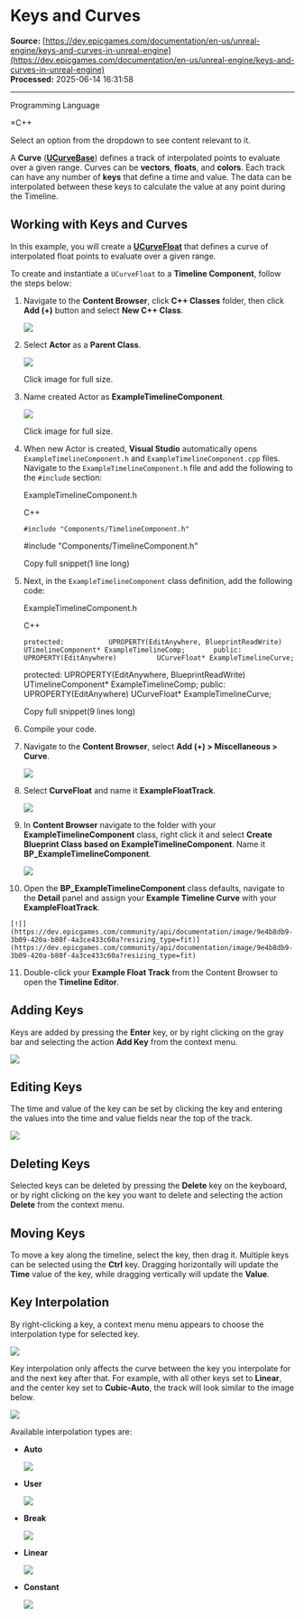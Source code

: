 # Keys and Curves

**Source:** [https://dev.epicgames.com/documentation/en-us/unreal-engine/keys-and-curves-in-unreal-engine](https://dev.epicgames.com/documentation/en-us/unreal-engine/keys-and-curves-in-unreal-engine)  
**Processed:** 2025-06-14 16:31:58

---

Programming Language

×C++

Select an option from the dropdown to see content relevant to it.

A **Curve** (**[UCurveBase](https://dev.epicgames.com/documentation/en-us/unreal-engine/API/Runtime/Engine/Curves/UCurveBase?application_version=5.5)**) defines a track of interpolated points to evaluate over a given range. Curves can be **vectors**, **floats**, and **colors**. Each track can have any number of **keys** that define a time and value. The data can be interpolated between these keys to calculate the value at any point during the Timeline.

## Working with Keys and Curves

In this example, you will create a **[UCurveFloat](https://dev.epicgames.com/documentation/en-us/unreal-engine/API/Runtime/Engine/Curves/UCurveFloat?application_version=5.5)** that defines a curve of interpolated float points to evaluate over a given range.

To create and instantiate a `UCurveFloat` to a **Timeline Component**, follow the steps below:

1.  Navigate to the **Content Browser**, click **C++ Classes** folder, then click **Add (+)** button and select **New C++ Class**.
    
    [![](https://dev.epicgames.com/community/api/documentation/image/44c98a2c-cb88-460a-86f6-10a2b8d6eae4?resizing_type=fit)](https://dev.epicgames.com/community/api/documentation/image/44c98a2c-cb88-460a-86f6-10a2b8d6eae4?resizing_type=fit)
    
2.  Select **Actor** as a **Parent Class**.
    
    [![](https://dev.epicgames.com/community/api/documentation/image/4d2664ad-0824-44ef-a79d-14f01721a659?resizing_type=fit)](https://dev.epicgames.com/community/api/documentation/image/4d2664ad-0824-44ef-a79d-14f01721a659?resizing_type=fit)
    
    Click image for full size.
    
3.  Name created Actor as **ExampleTimelineComponent**.
    
    [![](https://dev.epicgames.com/community/api/documentation/image/20ebda25-dc05-4e2c-b394-e114ce9af0e7?resizing_type=fit)](https://dev.epicgames.com/community/api/documentation/image/20ebda25-dc05-4e2c-b394-e114ce9af0e7?resizing_type=fit)
    
    Click image for full size.
    
4.  When new Actor is created, **Visual Studio** automatically opens `ExampleTimelineComponent.h` and `ExampleTimelineComponent.cpp` files. Navigate to the `ExampleTimelineComponent.h` file and add the following to the `#include` section:
    
    ExampleTimelineComponent.h
    
    C++
    
    `#include "Components/TimelineComponent.h"`
    
    #include &quot;Components/TimelineComponent.h&quot;
    
    Copy full snippet(1 line long)
    
5.  Next, in the `ExampleTimelineComponent` class definition, add the following code:
    
    ExampleTimelineComponent.h
    
    C++
    
    `protected:           UPROPERTY(EditAnywhere, BlueprintReadWrite)          UTimelineComponent* ExampleTimelineComp;       public:           UPROPERTY(EditAnywhere)          UCurveFloat* ExampleTimelineCurve;`
    
    protected: UPROPERTY(EditAnywhere, BlueprintReadWrite) UTimelineComponent\* ExampleTimelineComp; public: UPROPERTY(EditAnywhere) UCurveFloat\* ExampleTimelineCurve;
    
    Copy full snippet(9 lines long)
    
6.  Compile your code.
    
7.  Navigate to the **Content Browser**, select **Add (+) > Miscellaneous > Curve**.
    
    [![](https://dev.epicgames.com/community/api/documentation/image/56ad9c6f-d047-431f-8ca8-b3d1ca5137cb?resizing_type=fit)](https://dev.epicgames.com/community/api/documentation/image/56ad9c6f-d047-431f-8ca8-b3d1ca5137cb?resizing_type=fit)
    
8.  Select **CurveFloat** and name it **ExampleFloatTrack**.
    
    [![](https://dev.epicgames.com/community/api/documentation/image/7d793b11-63ac-4ab2-9b45-ad3551dd699d?resizing_type=fit)](https://dev.epicgames.com/community/api/documentation/image/7d793b11-63ac-4ab2-9b45-ad3551dd699d?resizing_type=fit)
    
9.  In **Content Browser** navigate to the folder with your **ExampleTimelineComponent** class, right click it and select **Create Blueprint Class based on ExampleTimelineComponent**. Name it **BP\_ExampleTimelineComponent**.
    
    [![](https://dev.epicgames.com/community/api/documentation/image/5d7972b5-b8d3-45e4-8e57-f2047139acaf?resizing_type=fit)](https://dev.epicgames.com/community/api/documentation/image/5d7972b5-b8d3-45e4-8e57-f2047139acaf?resizing_type=fit)
    
10.  Open the **BP\_ExampleTimelineComponent** class defaults, navigate to the **Detail** panel and assign your **Example Timeline Curve** with your **ExampleFloatTrack**.
    
    [![](https://dev.epicgames.com/community/api/documentation/image/9e4b8db9-3b09-420a-b80f-4a3ce433c60a?resizing_type=fit)](https://dev.epicgames.com/community/api/documentation/image/9e4b8db9-3b09-420a-b80f-4a3ce433c60a?resizing_type=fit)
    
11.  Double-click your **Example Float Track** from the Content Browser to open the **Timeline Editor**.
    

## Adding Keys

Keys are added by pressing the **Enter** key, or by right clicking on the gray bar and selecting the action **Add Key** from the context menu.

[![](https://dev.epicgames.com/community/api/documentation/image/9970ea3a-9072-4893-a946-f294b6ce116f?resizing_type=fit)](https://dev.epicgames.com/community/api/documentation/image/9970ea3a-9072-4893-a946-f294b6ce116f?resizing_type=fit)

## Editing Keys

The time and value of the key can be set by clicking the key and entering the values into the time and value fields near the top of the track.

[![](https://dev.epicgames.com/community/api/documentation/image/6d4e5b9f-5fb3-4467-9874-2d3ab3ee0ad0?resizing_type=fit)](https://dev.epicgames.com/community/api/documentation/image/6d4e5b9f-5fb3-4467-9874-2d3ab3ee0ad0?resizing_type=fit)

## Deleting Keys

Selected keys can be deleted by pressing the **Delete** key on the keyboard, or by right clicking on the key you want to delete and selecting the action **Delete** from the context menu.

## Moving Keys

To move a key along the timeline, select the key, then drag it. Multiple keys can be selected using the **Ctrl** key. Dragging horizontally will update the **Time** value of the key, while dragging vertically will update the **Value**.

## Key Interpolation

By right-clicking a key, a context menu menu appears to choose the interpolation type for selected key.

[![](https://dev.epicgames.com/community/api/documentation/image/0e91265a-7f18-4eea-997a-5c5b36c0f2e7?resizing_type=fit)](https://dev.epicgames.com/community/api/documentation/image/0e91265a-7f18-4eea-997a-5c5b36c0f2e7?resizing_type=fit)

Key interpolation only affects the curve between the key you interpolate for and the next key after that. For example, with all other keys set to **Linear**, and the center key set to **Cubic-Auto**, the track will look similar to the image below.

[![](https://dev.epicgames.com/community/api/documentation/image/01de5f84-dd04-4ef1-bf03-361ed7126715?resizing_type=fit)](https://dev.epicgames.com/community/api/documentation/image/01de5f84-dd04-4ef1-bf03-361ed7126715?resizing_type=fit)

Available interpolation types are:

-   **Auto**
    
    [![](https://dev.epicgames.com/community/api/documentation/image/d39c25e0-9184-42fb-bf7b-9bebf08bc3c9?resizing_type=fit)](https://dev.epicgames.com/community/api/documentation/image/d39c25e0-9184-42fb-bf7b-9bebf08bc3c9?resizing_type=fit)
    
-   **User**
    
    [![](https://dev.epicgames.com/community/api/documentation/image/501477e1-8e4b-4202-9cec-c1b01998b6d6?resizing_type=fit)](https://dev.epicgames.com/community/api/documentation/image/501477e1-8e4b-4202-9cec-c1b01998b6d6?resizing_type=fit)
    
-   **Break**
    
    [![](https://dev.epicgames.com/community/api/documentation/image/7aaec65a-025c-439e-8e03-5b1ae1178980?resizing_type=fit)](https://dev.epicgames.com/community/api/documentation/image/7aaec65a-025c-439e-8e03-5b1ae1178980?resizing_type=fit)
    
-   **Linear**
    
    [![](https://dev.epicgames.com/community/api/documentation/image/d3da9870-209f-40ff-9c55-407bf44a4132?resizing_type=fit)](https://dev.epicgames.com/community/api/documentation/image/d3da9870-209f-40ff-9c55-407bf44a4132?resizing_type=fit)
    
-   **Constant**
    
    [![](https://dev.epicgames.com/community/api/documentation/image/fb089950-8e79-4d69-aabf-f97033f47adf?resizing_type=fit)](https://dev.epicgames.com/community/api/documentation/image/fb089950-8e79-4d69-aabf-f97033f47adf?resizing_type=fit)